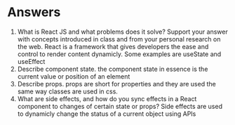 # Answers

1. What is React JS and what problems does it solve? Support your answer with concepts introduced in class and from your personal research on the web.
    React is a framework that gives developers the ease and control to render content dynamicly. Some examples are useState and useEffect
1. Describe component state.
    the component state in essence is the current value or position of an element
1. Describe props.
    props are short for properties and they are used the same way classes are used in css.
1. What are side effects, and how do you sync effects in a React component to changes of certain state or props?
    Side effects are used to dynamicly change the status of a current object using APIs